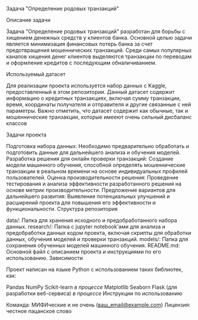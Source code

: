 Задача "Определение родовых транзакций"

Описание задачи

Задача "Определение родовых транзакций" разработан для борьбы с хищением денежных средств у клиентов банка. Основной целью задачи является минимизация финансовых потерь банка за счет предотвращения мошеннических транзакций. Среди самых популярных каналов хищения денег клиентов выделяются транзакции по переводам и оформление кредитов с последующим обналичиванием.

Используемый датасет

Для реализации проекта используется набор данных с Kaggle, предоставленный в этом репозитории. Данный датасет содержит информацию о кредитных транзакциях, включая сумму транзакции, время, координаты получателя и отправителя и другие связанные с ней параметры. Важно отметить, что датасет содержит как обычные, так и мошеннические транзакции, которые имееют очень сильный дисбаланс классов

Задачи проекта

Подготовка набора данных: Необходимо предварительно обработать и подготовить данные для дальнейшего анализа и обучения моделей.
Разработка решения для онлайн проверки транзакций: Создание модели машинного обучения, способной определять мошеннические транзакции в реальном времени на основе индивидуальных профилей пользователей.
Оценка производительности решения: Проведение тестирования и анализа эффективности разработанного решения на основе метрик производительности.
Предложение вариантов для дальнейшего развития: Выявление потенциальных улучшений и расширений проекта для повышения его эффективности и функциональности.
Структура репозитория

data/: Папка для хранения исходного и предобработанного набора данных.
research/: Папка с jupyter notebook'ами для анализа и предобработки данных кодом проекта, включая скрипты для обработки данных, обучения моделей и проверки транзакций.
models/: Папка для сохранения обученных моделей машинного обучения.
README.md: Основной файл с описанием проекта и инструкциями по его использованию.
Зависимости

Проект написан на языке Python с использованием таких библиотек, как:

Pandas
NumPy
Scikit-learn *в процессе*
Matplotlib
Seaborn
Flask (для разработки веб-сервиса) *в процессе*
Инструкции по использованию



Команда: МИФИческие и не очень (ваш_email@example.com)
Лицензия: честное пацанское слово